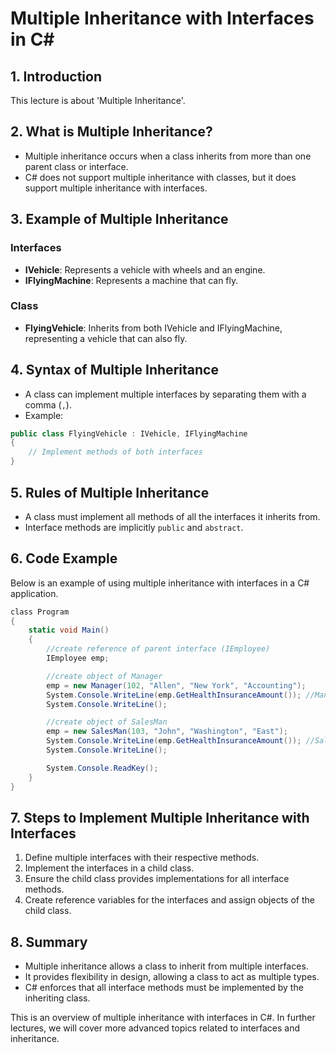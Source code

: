 
# Multiple Inheritance with Interfaces in C#

## 1. Introduction
This lecture is about 'Multiple Inheritance'.

## 2. What is Multiple Inheritance?
- Multiple inheritance occurs when a class inherits from more than one parent class or interface.
- C# does not support multiple inheritance with classes, but it does support multiple inheritance with interfaces.

## 3. Example of Multiple Inheritance
### Interfaces
- **IVehicle**: Represents a vehicle with wheels and an engine.
- **IFlyingMachine**: Represents a machine that can fly.

### Class
- **FlyingVehicle**: Inherits from both IVehicle and IFlyingMachine, representing a vehicle that can also fly.

## 4. Syntax of Multiple Inheritance
- A class can implement multiple interfaces by separating them with a comma (`,`).
- Example:
```csharp
public class FlyingVehicle : IVehicle, IFlyingMachine
{
    // Implement methods of both interfaces
}
```

## 5. Rules of Multiple Inheritance
- A class must implement all methods of all the interfaces it inherits from.
- Interface methods are implicitly `public` and `abstract`.

## 6. Code Example
Below is an example of using multiple inheritance with interfaces in a C# application.

```csharp
﻿class Program
{
    static void Main()
    {
        //create reference of parent interface (IEmployee)
        IEmployee emp;

        //create object of Manager
        emp = new Manager(102, "Allen", "New York", "Accounting");
        System.Console.WriteLine(emp.GetHealthInsuranceAmount()); //Manager.GetHealthInsuranceAmount
        System.Console.WriteLine();

        //create object of SalesMan
        emp = new SalesMan(103, "John", "Washington", "East");
        System.Console.WriteLine(emp.GetHealthInsuranceAmount()); //SalesMan.GetHealthInsuranceAmount
        System.Console.WriteLine();

        System.Console.ReadKey();
    }
}


```

## 7. Steps to Implement Multiple Inheritance with Interfaces
1. Define multiple interfaces with their respective methods.
2. Implement the interfaces in a child class.
3. Ensure the child class provides implementations for all interface methods.
4. Create reference variables for the interfaces and assign objects of the child class.

## 8. Summary
- Multiple inheritance allows a class to inherit from multiple interfaces.
- It provides flexibility in design, allowing a class to act as multiple types.
- C# enforces that all interface methods must be implemented by the inheriting class.

This is an overview of multiple inheritance with interfaces in C#. In further lectures, we will cover more advanced topics related to interfaces and inheritance.
